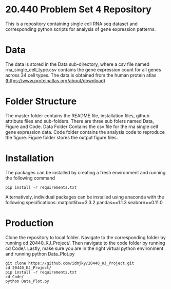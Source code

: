 # 20.440 Problem Set 4 Repository
This is a repository containing single cell RNA seq dataset and corresponding python scripts for analysis of gene expression patterns. 

# Data
The data is stored in the Data sub-directory, where a csv file named rna_single_cell_type.csv contains the gene expression count for all genes across 34 cell types. The data is obtained from the human protein atlas (https://www.proteinatlas.org/about/download)
# Folder Structure 
The master folder contains the README file, installation files, github attribute files and sub-folders. There are three sub folers named Data, Figure and Code. Data Folder Contains the csv file for the rna single cell gene expression data. Code folder contains the analysis code to reproduce the figure. Figure folder stores the output figure files. 
# Installation 
The packages can be installed by creating a fresh environment and running the following command
```
pip install -r requirements.txt

```
Alternatively, individual packages can be installed using anaconda with the following specifications:
matplotlib==3.3.2
pandas==1.1.3
seaborn==0.11.0

# Production
Clone the repository to local folder. Navigate to the corresponding folder by running cd 20440_KJ_Project/. Then navigate to the code folder by running cd Code/. Lastly, make sure you are in the right virtual python environment and running python Data_Plot.py
```
git clone https://github.com/idmjky/20440_KJ_Project.git
cd 20440_KJ_Project/
pip install -r requirements.txt
cd Code/
python Data_Plot.py

```